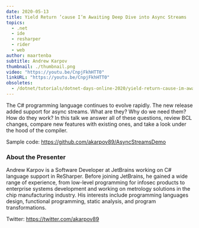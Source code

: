 ```yaml
---
date: 2020-05-13
title: Yield Return ’cause I’m Awaiting Deep Dive into Async Streams
topics:
  - .net
  - ide
  - resharper
  - rider
  - web
author: maartenba
subtitle: Andrew Karpov
thumbnail: ./thumbnail.png
video: "https://youtu.be/CnpjFkhHTT0"
linkURL: "https://youtu.be/CnpjFkhHTT0"
obsoletes:
  - /dotnet/tutorials/dotnet-days-online-2020/yield-return-cause-im-awaiting-deep-dive-into-async-streams/
---
```


The C# programming language continues to evolve rapidly. The new release added support for async streams. What are they? Why do we need them? How do they work? In this talk we answer all of these questions, review BCL changes, compare new features with existing ones, and take a look under the hood of the compiler.

Sample code: <https://github.com/akarpov89/AsyncStreamsDemo>

### About the Presenter

Andrew Karpov is a Software Developer at JetBrains working on C# language support in ReSharper. Before joining JetBrains, he gained a wide range of experience, from low-level programming for infosec products to enterprise systems development and working on metrology solutions in the chip manufacturing industry. His interests include programming languages design, functional programming, static analysis, and program transformations.

Twitter: <https://twitter.com/akarpov89>
